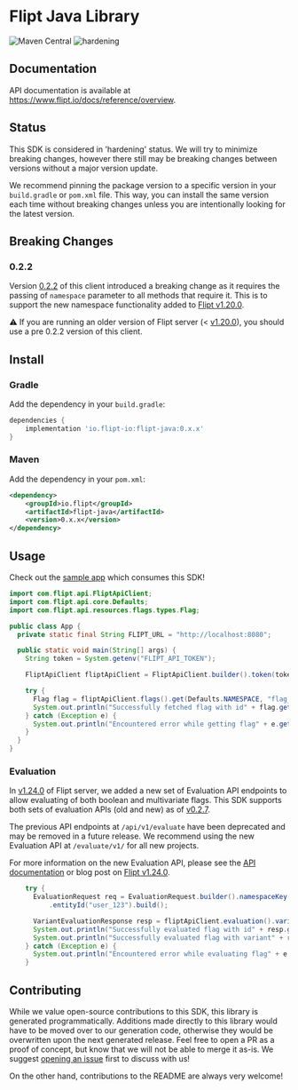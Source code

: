 # Flipt Java Library

![Maven Central](https://img.shields.io/maven-central/v/io.flipt/flipt-java)
![hardening](https://img.shields.io/badge/status-hardening-orange)

## Documentation

API documentation is available at <https://www.flipt.io/docs/reference/overview>.

## Status

This SDK is considered in 'hardening' status. We will try to minimize breaking changes, however there still may be breaking changes between versions without a major version update.

We recommend pinning the package version to a specific version in your `build.gradle` or `pom.xml` file. This way, you can install the same version each time without breaking changes unless you are intentionally looking for the latest version.

## Breaking Changes

### 0.2.2

Version [0.2.2](https://github.com/flipt-io/flipt-java/releases/tag/0.2.2) of this client introduced a breaking change as it requires the passing of `namespace` parameter to all methods that require it. This is to support the new namespace functionality added to [Flipt v1.20.0](https://www.flipt.io/docs/reference/overview#v1-20-0).

:warning: If you are running an older version of Flipt server (< [v1.20.0](https://github.com/flipt-io/flipt/releases/tag/v1.20.0)), you should use a pre 0.2.2 version of this client.

## Install

### Gradle

Add the dependency in your `build.gradle`:

```groovy
dependencies {
    implementation 'io.flipt-io:flipt-java:0.x.x'
}
```

### Maven

Add the dependency in your `pom.xml`:

```xml
<dependency>
    <groupId>io.flipt</groupId>
    <artifactId>flipt-java</artifactId>
    <version>0.x.x</version>
</dependency>
```

## Usage

Check out the [sample app](sample-app/src/main/java/sample/App.java) which consumes this SDK!

```java
import com.flipt.api.FliptApiClient;
import com.flipt.api.core.Defaults;
import com.flipt.api.resources.flags.types.Flag;

public class App {
  private static final String FLIPT_URL = "http://localhost:8080";

  public static void main(String[] args) {
    String token = System.getenv("FLIPT_API_TOKEN");

    FliptApiClient fliptApiClient = FliptApiClient.builder().token(token).url(FLIPT_URL).build();

    try {
      Flag flag = fliptApiClient.flags().get(Defaults.NAMESPACE, "flag_abc123");
      System.out.println("Successfully fetched flag with id" + flag.getKey());
    } catch (Exception e) {
      System.out.println("Encountered error while getting flag" + e.getMessage());
    }
  }
}
```

### Evaluation

In [v1.24.0](https://github.com/flipt-io/flipt/releases/tag/v1.24.0) of Flipt server, we added a new set of Evaluation API endpoints to allow evaluating of both boolean and multivariate flags. This SDK supports both sets of evaluation APIs (old and new) as of [v0.2.7](https://github.com/flipt-io/flipt-java/releases/tag/0.2.7).

The previous API endpoints at `/api/v1/evaluate` have been deprecated and may be removed in a future release. We recommend using the new Evaluation API at `/evaluate/v1/` for all new projects.

For more information on the new Evaluation API, please see the [API documentation](https://www.flipt.io/docs/reference/overview#v1-24-0) or blog post on [Flipt v1.24.0](https://www.flipt.io/blog/boolean-flags-and-rollouts).

```java
    try {
      EvaluationRequest req = EvaluationRequest.builder().namespaceKey(Defaults.NAMESPACE, "flag_abc123")
          .entityId("user_123").build();

      VariantEvaluationResponse resp = fliptApiClient.evaluation().variant(req);
      System.out.println("Successfully evaluated flag with id" + resp.getFlagKey());
      System.out.println("Successfully evaluated flag with variant" + resp.getVariantKey());
    } catch (Exception e) {
      System.out.println("Encountered error while evaluating flag" + e.getMessage());
    }
```

## Contributing

While we value open-source contributions to this SDK, this library is generated programmatically. Additions made directly to this library would have to be moved over to our generation code, otherwise they would be overwritten upon the next generated release. Feel free to open a PR as a proof of concept, but know that we will not be able to merge it as-is. We suggest [opening an issue](https://github.com/flipt-io/flipt-java/issues) first to discuss with us!

On the other hand, contributions to the README are always very welcome!
